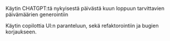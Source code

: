 Käytin CHATGPT:tä nykyisestä päivästä kuun loppuun tarvittavien päivämäärien generointiin

Käytin copilottia UI:n paranteluun, sekä refaktorointiin ja bugien korjaukseen.
